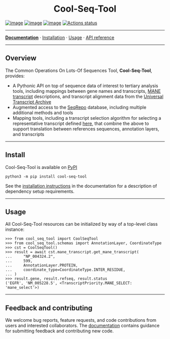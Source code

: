 <h1 align="center">
Cool-Seq-Tool
</h1>

[![image](https://img.shields.io/pypi/v/cool-seq-tool.svg)](https://pypi.python.org/pypi/cool-seq-tool) [![image](https://img.shields.io/pypi/l/cool-seq-tool.svg)](https://pypi.python.org/pypi/cool-seq-tool) [![image](https://img.shields.io/pypi/pyversions/cool-seq-tool.svg)](https://pypi.python.org/pypi/cool-seq-tool) [![Actions status](https://github.com/genomicmedlab/cool-seq-tool/actions/workflows/checks.yaml/badge.svg)](https://github.com/genomicmedlab/cool-seq-tool/actions/checks.yaml)

---

**[Documentation](https://coolseqtool.readthedocs.io/stable/)** · [Installation](https://coolseqtool.readthedocs.io/stable/install.html) · [Usage](https://coolseqtool.readthedocs.io/stable/usage.html) · [API reference](https://coolseqtool.readthedocs.io/stable/reference/index.html)

---

## Overview

<!-- description -->
The Common Operations On Lots-Of Sequences Tool, **Cool-Seq-Tool**, provides:

- A Pythonic API on top of sequence data of interest to tertiary analysis tools, including mappings between gene names and transcripts, [MANE transcript](https://www.ncbi.nlm.nih.gov/refseq/MANE/) descriptions, and transcript alignment data from the [Universal Transcript Archive](https://github.com/biocommons/uta)
- Augmented access to the [SeqRepo](https://github.com/biocommons/biocommons.seqrepo) database, including multiple additional methods and tools
- Mapping tools, including a transcript selection algorithm for selecting a representative transcript defined [here](https://coolseqtool.readthedocs.io/stable/transcript_selection.html), that combine the above to support translation between references sequences, annotation layers, and transcripts
<!-- /description -->

---

## Install

Cool-Seq-Tool is available on [PyPI](https://pypi.org/project/cool-seq-tool)

```shell
python3 -m pip install cool-seq-tool
```

See the [installation instructions](https://coolseqtool.readthedocs.io/stable/install.html) in the documentation for a description of dependency setup requirements.

---

## Usage

All Cool-Seq-Tool resources can be initialized by way of a top-level class instance:

```pycon
>>> from cool_seq_tool import CoolSeqTool
>>> from cool_seq_tool.schemas import AnnotationLayer, CoordinateType
>>> cst = CoolSeqTool()
>>> result = await cst.mane_transcript.get_mane_transcript(
...     "NP_004324.2",
...     599,
...     AnnotationLayer.PROTEIN,
...     coordinate_type=CoordinateType.INTER_RESIDUE,
... )
>>> result.gene, result.refseq, result.status
('EGFR', 'NM_005228.5', <TranscriptPriority.MANE_SELECT: 'mane_select'>)
```

---

## Feedback and contributing

We welcome bug reports, feature requests, and code contributions from users and interested collaborators. The [documentation](https://coolseqtool.readthedocs.io/stable/contributing.html) contains guidance for submitting feedback and contributing new code.
